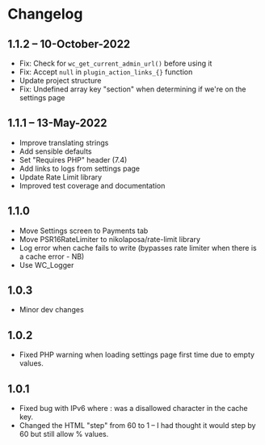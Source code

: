# Changelog

## 1.1.2 – 10-October-2022

* Fix: Check for `wc_get_current_admin_url()` before using it
* Fix: Accept `null` in `plugin_action_links_{}` function
* Update project structure
* Fix: Undefined array key "section" when determining if we're on the settings page

## 1.1.1 – 13-May-2022

* Improve translating strings
* Add sensible defaults
* Set "Requires PHP" header (7.4)
* Add links to logs from settings page
* Update Rate Limit library
* Improved test coverage and documentation

## 1.1.0

* Move Settings screen to Payments tab
* Move PSR16RateLimiter to nikolaposa/rate-limit library
* Log error when cache fails to write (bypasses rate limiter when there is a cache error - NB)
* Use WC_Logger 

## 1.0.3

* Minor dev changes

## 1.0.2

* Fixed PHP warning when loading settings page first time due to empty values.

## 1.0.1 
* Fixed bug with IPv6 where : was a disallowed character in the cache key.
* Changed the HTML "step" from 60 to 1 – I had thought it would step by 60 but still allow % values.


